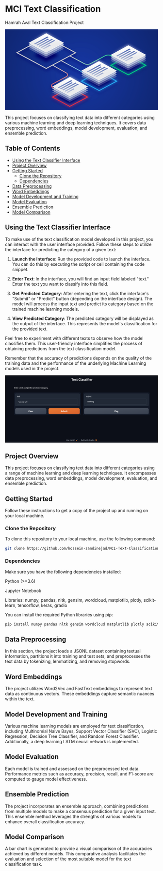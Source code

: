 # MCI Text Classification
Hamrah Aval Text Classification Project

![Text Classification](images/3.png)

This project focuses on classifying text data into different categories using various machine learning and deep learning techniques. It covers data preprocessing, word embeddings, model development, evaluation, and ensemble prediction.

## Table of Contents

- [Using the Text Classifier Interface](#using-the-text-classifier-interface)
- [Project Overview](#project-overview)
- [Getting Started](#getting-started)
  - [Clone the Repository](#clone-the-repository)
  - [Dependencies](#dependencies)
- [Data Preprocessing](#data-preprocessing)
- [Word Embeddings](#word-embeddings)
- [Model Development and Training](#model-development-and-training)
- [Model Evaluation](#model-evaluation)
- [Ensemble Prediction](#ensemble-prediction)
- [Model Comparison](#model-comparison)


## Using the Text Classifier Interface

To make use of the text classification model developed in this project, you can interact with the user interface provided. Follow these steps to utilize the interface for predicting the category of a given text:

1. **Launch the Interface**: Run the provided code to launch the interface. You can do this by executing the script or cell containing the code snippet.

2. **Enter Text**: In the interface, you will find an input field labeled "text." Enter the text you want to classify into this field.

3. **Get Predicted Category**: After entering the text, click the interface's "Submit" or "Predict" button (depending on the interface design). The model will process the input text and predict its category based on the trained machine learning models.

4. **View Predicted Category**: The predicted category will be displayed as the output of the interface. This represents the model's classification for the provided text.

Feel free to experiment with different texts to observe how the model classifies them. This user-friendly interface simplifies the process of obtaining predictions from the text classification model.

Remember that the accuracy of predictions depends on the quality of the training data and the performance of the underlying Machine Learning models used in the project.

![gradio](images/2.png)

## Project Overview

This project focuses on classifying text data into different categories using a range of machine learning and deep learning techniques. It encompasses data preprocessing, word embeddings, model development, evaluation, and ensemble prediction.

## Getting Started

Follow these instructions to get a copy of the project up and running on your local machine.

### Clone the Repository

To clone this repository to your local machine, use the following command:

```bash
git clone https://github.com/hossein-zandinejad/MCI-Text-Classification.git
```
### Dependencies

Make sure you have the following dependencies installed:

Python (>=3.6)

Jupyter Notebook

Libraries: numpy, pandas, nltk, gensim, wordcloud, matplotlib, plotly, scikit-learn, tensorflow, keras, gradio

You can install the required Python libraries using pip:
```bash
pip install numpy pandas nltk gensim wordcloud matplotlib plotly scikit-learn tensorflow keras gradio
```
## Data Preprocessing

In this section, the project loads a JSONL dataset containing textual information, partitions it into training and test sets, and preprocesses the text data by tokenizing, lemmatizing, and removing stopwords.

## Word Embeddings

The project utilizes Word2Vec and FastText embeddings to represent text data as continuous vectors. These embeddings capture semantic nuances within the text.

## Model Development and Training

Various machine learning models are employed for text classification, including Multinomial Naive Bayes, Support Vector Classifier (SVC), Logistic Regression, Decision Tree Classifier, and Random Forest Classifier. Additionally, a deep learning LSTM neural network is implemented.

## Model Evaluation

Each model is trained and assessed on the preprocessed text data. Performance metrics such as accuracy, precision, recall, and F1-score are computed to gauge model effectiveness.

## Ensemble Prediction

The project incorporates an ensemble approach, combining predictions from multiple models to make a consensus prediction for a given input text. This ensemble method leverages the strengths of various models to enhance overall classification accuracy.

## Model Comparison

A bar chart is generated to provide a visual comparison of the accuracies achieved by different models. This comparative analysis facilitates the evaluation and selection of the most suitable model for the text classification task.
